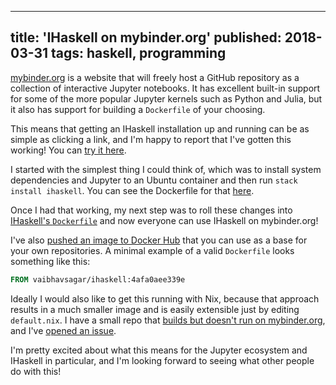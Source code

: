 --------------------------------------------------------------------------------
title: 'IHaskell on mybinder.org'
published: 2018-03-31
tags: haskell, programming
--------------------------------------------------------------------------------

[mybinder.org](https://mybinder.org/) is a website that will freely host a
GitHub repository as a collection of interactive Jupyter notebooks. It has
excellent built-in support for some of the more popular Jupyter kernels such as
Python and Julia, but it also has support for building a `Dockerfile` of your
choosing.

This means that getting an IHaskell installation up and running can be as
simple as clicking a link, and I'm happy to report that I've gotten this
working! You can [try it
here](https://mybinder.org/v2/gh/gibiansky/IHaskell/master).

I started with the simplest thing I could think of, which was to install system
dependencies and Jupyter to an Ubuntu container and then run `stack install
ihaskell`. You can see the Dockerfile for that
[here](https://github.com/vaibhavsagar/ihaskell-mybinder/blob/6d093c5cd06cde77e13a5a98ae8ce093ba51fee9/Dockerfile).

Once I had that working, my next step was to roll these changes into
[IHaskell's `Dockerfile`](https://github.com/gibiansky/IHaskell/pull/848) and
now everyone can use IHaskell on mybinder.org!

I've also [pushed an image to Docker
Hub](https://hub.docker.com/r/vaibhavsagar/ihaskell/) that you can use as a
base for your own repositories. A minimal example of a valid `Dockerfile` looks
something like this:

```Dockerfile
FROM vaibhavsagar/ihaskell:4afa0aee339e
```

Ideally I would also like to get this running with Nix, because that approach
results in a much smaller image and is easily extensible just by editing
`default.nix`. I have a small repo that [builds but doesn't run on
mybinder.org](https://github.com/vaibhavsagar/ihaskell-mybinder-nix), and I've
[opened an issue](https://github.com/jupyterhub/binder/issues/87).

I'm pretty excited about what this means for the Jupyter ecosystem and IHaskell
in particular, and I'm looking forward to seeing what other people do with
this!
